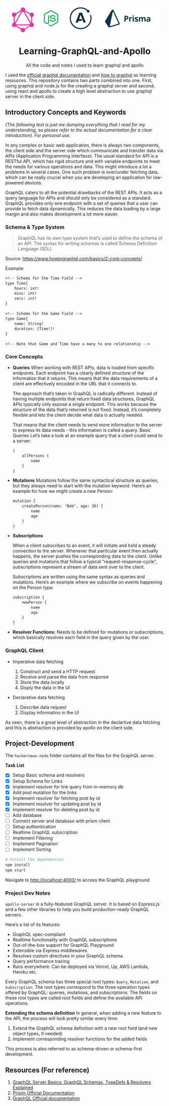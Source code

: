 <p align="center">
<img src="./Assets/graph-logo.png" alt="graphql-logo" width="80px"/>
<img src="./Assets/node.png" alt="node-logo"  width="90px" />
<img src="./Assets/apollo-logo.png" alt="apollo-logo"  width="90px" />
<img src="./Assets/prisma.png" alt="apollo-logo"  width="200px" />
</p>

<h1 align="center" style="font-weight:bold">Learning-GraphQL-and-Apollo</h1>
<p align="center">All the code and notes I used to learn graphql and apollo</p>

I used the [official graphql documentation](https://graphql.org/learn/) and [how to graphql](https://www.howtographql.com/) as learning resources. This repository contains two parts combined into one. First, using graphql and node.js for the creating a graphql server and second, using react and apollo to create a high level abstraction to use graphql server in the client side.

<h2 style="font-weight: bold"> 
Introductory Concepts and Keywords
</h2>

_(The following text is just me dumping everything that I read for my understanding, so please refer to the actual documentation for a clear introduction). For personal use._

In any complex or basic web application, there is always two components, the client side and the server side which communicate and transfer data via APIs (Application Programming Interface). The usual standard for API is a RESTful API, which has rigid structure and with variable endpoints to meet the needs for various operations and data. This might introduce a lot a problems in several cases. One such problem is over/under fetching data, which can be really crucial when you are developing an application for low-powered devices.

GraphQL caters to all the potential drawbacks of the REST APIs. It acts as a query language for APIs and should only be considered as a standard. GraphQL provides only one endpoint with a set of queries that a user can provide to fetch data dynamically. This reduces the data loading by a large margin and also makes development a lot more easier.

<h3 style="font-weight: bold"> 
Schema & Type System
</h3>

> GraphQL has its own type system that’s used to define the schema of an API. The syntax for writing schemas is called Schema Definition Language (SDL).

Source: https://www.howtographql.com/basics/2-core-concepts/

Example:

```node
<!-- Schema for the Time Field -->
type Time{
    hours: int!
    mins: int!
    secs: int!
}

<!-- Schema for the Game Field -->
type Game{
    name: String!
    duration: [Time!]!
}

<!-- Note that Game and Time have a many to one relationship -->
```

<h3 style="font-weight: bold">
Core Concepts
</h3>

-   **Queries**
    When working with REST APIs, data is loaded from specific endpoints. Each endpoint has a clearly defined structure of the information that it returns. This means that the data requirements of a client are effectively encoded in the URL that it connects to.

    The approach that’s taken in GraphQL is radically different. Instead of having multiple endpoints that return fixed data structures, GraphQL APIs typically only expose a single endpoint. This works because the structure of the data that’s returned is not fixed. Instead, it’s completely flexible and lets the client decide what data is actually needed.

    That means that the client needs to send more information to the server to express its data needs - this information is called a query.
    Basic Queries
    Let’s take a look at an example query that a client could send to a server:

    ```node
    {
        allPersons {
            name
        }
    }
    ```

-   **Mutations**
    Mutations follow the same syntactical structure as queries, but they always need to start with the mutation keyword. Here’s an example for how we might create a new Person:

    ```node
    mutation {
        createPerson(name: "Bob", age: 36) {
            name
            age
        }
    }
    ```

-   **Subscriptions**

    When a client subscribes to an event, it will initiate and hold a steady connection to the server. Whenever that particular event then actually happens, the server pushes the corresponding data to the client. Unlike queries and mutations that follow a typical “request-response-cycle”, subscriptions represent a stream of data sent over to the client.

    Subscriptions are written using the same syntax as queries and mutations. Here’s an example where we subscribe on events happening on the Person type:

    ```node
    subscription {
        newPerson {
            name
            age
        }
    }
    ```

-   **Resolver Functions:** Needs to be defined for mutations or subscriptions, which basically resolves each field in the query given by the user.

<h3 style="font-weight: bold">
GraphQL Client
</h3>

-   Imperative data fetching

    1. Construct and send a HTTP request
    2. Receive and parse the data from response
    3. Store the data locally
    4. Disply the data in the UI

-   Declarative data fetching

    1. Describe data request
    2. Display informatino in the UI

As seen, there is a great level of abstraction in the declartive data fetching and this is abstraction is provided by apollo on the client side.

<h2 style="font-weight: bold">
Project-Development
</h2>

The `hackernews-node` folder contains all the files for the GraphQL server.

**Task List**

-   [x] Setup Basic schema and resolvers
-   [x] Setup Schema for Links
-   [x] Implement resolver for link query from in-memory db
-   [x] Add post mutation for the links
-   [x] Implement resolver for fetching post by id
-   [x] Implement resolver for updating post by id
-   [x] Implement resolver for deleting post by id
-   [ ] Add database
-   [ ] Connect server and database with prism client
-   [ ] Setup authentication
-   [ ] Realtime GraphQL subscription
-   [ ] Implement Filtering
-   [ ] Implement Pagination
-   [ ] Implement Sorting

```bash
# Install the dependencies
npm install
npm start

```

Navigate to [http://localhost:4000/](http://localhost:4000/) to access the GraphQL playground

<h3 style="font-weight: bold">
Project Dev Notes
</h3>

`apollo-server` is a fully-featured GraphQL server. It is based on Express.js and a few other libraries to help you build production-ready GraphQL servers.

Here’s a list of its features:

-   GraphQL spec-compliant
-   Realtime functionality with GraphQL subscriptions
-   Out-of-the-box support for GraphQL Playground
-   Extensible via Express middlewares
-   Resolves custom directives in your GraphQL schema
-   Query performance tracing
-   Runs everywhere: Can be deployed via Vercel, Up, AWS Lambda, Heroku etc.

Every GraphQL schema has three special root types: `Query`, `Mutation`, and `Subscription`. The root types correspond to the three operation types offered by GraphQL: queries, mutations, and subscriptions. The fields on these root types are called root fields and define the available API operations.

**Extending the schema definition**
In general, when adding a new feature to the API, the process will look pretty similar every time:

1. Extend the GraphQL schema definition with a new root field (and new object types, if needed)
2. Implement corresponding resolver functions for the added fields

This process is also referred to as schema-driven or schema-first development.

<h2 style="font-weight: bold">
Resources (For reference)
</h2>

1. [GraphQL Server Basics: GraphQL Schemas, TypeDefs & Resolvers Explained](https://www.prisma.io/blog/graphql-server-basics-the-schema-ac5e2950214e)
2. [Prisim Official Documentation](https://www.prisma.io/docs/getting-started/quickstart-typescript)
3. [GraphQL Official documentation](https://graphql.org/learn/)
